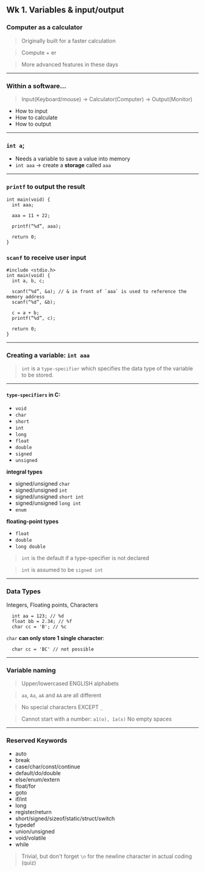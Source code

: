 ## Wk 1. Variables & input/output

### Computer as a calculator
> Originally built for a faster calculation

> Compute + er

> More advanced features in these days
---
### Within a software...
> Input(Keyboard/mouse) -> Calculator(Computer) -> Output(Monitor)
- How to input
- How to calculate
- How to output
---
### `int a`;
- Needs a variable to save a value into memory
- `int aaa` -> create a **storage** called `aaa`
---
### `printf` to output the result
```
int main(void) {
  int aaa;
  
  aaa = 11 + 22;

  printf(“%d”, aaa);

  return 0;
}
```

### `scanf` to receive user input
```
#include <stdio.h>
int main(void) {
  int a, b, c;

  scanf(“%d”, &a); // & in front of `aaa` is used to reference the memory address
  scanf(“%d”, &b);

  c = a + b;
  printf(“%d”, c);

  return 0;
}
```
---
### Creating a variable: `int aaa`
> `int` is a `type-specifier` which specifies the data type of the variable to be stored.
---
#### **`type-specifiers`** in C:
- `void`
- `char`
- `short`
- `int`
- `long`
- `float`
- `double`
- `signed`
- `unsigned`

**integral types**
- signed/unsigned `char`
- signed/unsigned `int`
- signed/unsigned `short int`
- signed/unsigned `long int`
- `enum`

**floating-point types**
- `float`
- `double`
- `long double`

> `int` is the default if a type-specifier is not declared

> `int` is assumed to be `signed int`
---
### Data Types
Integers, Floating points, Characters

```
  int aa = 123; // %d
  float bb = 2.34; // %f
  char cc = 'B'; // %c
```

`char` **can only store 1 single character**:
```
  char cc = 'BC' // not possible
```
---
### Variable naming
> Upper/lowercased ENGLISH alphabets

> `aa`, `Aa`, `aA` and `AA` are all different

> No special characters EXCEPT `_`

> Cannot start with a number: `a1(o), 1a(x)`
> No empty spaces
---
### Reserved Keywords
- auto
- break
- case/char/const/continue
- default/do/double
- else/enum/extern
- float/for
- goto
- if/int
- long
- register/return
- short/signed/sizeof/static/struct/switch
- typedef
- union/unsigned
- void/volatile
- while

> Trivial, but don't forget `\n` for the newline character in actual coding (quiz)
